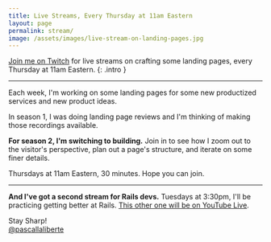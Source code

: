 ```yaml
---
title: Live Streams, Every Thursday at 11am Eastern
layout: page
permalink: stream/
image: /assets/images/live-stream-on-landing-pages.jpg
---
```


[Join me on Twitch](https://twitch.tv/pascallaliberte) for live streams on crafting some landing pages, every Thursday at 11am Eastern.
{: .intro }

---

Each week, I'm working on some landing pages for some new productized services and new product ideas.

In season 1, I was doing landing page reviews and I'm thinking of making those recordings available.

**For season 2, I'm switching to building.** Join in to see how I zoom out to the visitor's perspective, plan out a page's structure, and iterate on some finer details.

Thursdays at 11am Eastern, 30 minutes. Hope you can join.

---

**And I've got a second stream for Rails devs.** Tuesdays at 3:30pm, I'll be practicing getting better at Rails. [This other one will be on YouTube Live](https://www.youtube.com/channel/UCo2CttXwSgcaEmrTsALqS-A/live).

Stay Sharp!  
[@pascallaliberte](https://twitter.com/pascallaliberte)
